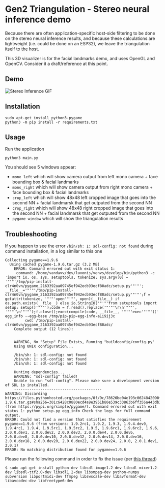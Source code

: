 # Gen2 Triangulation - Stereo neural inference demo

Because there are often application-specific host-side filtering to be done on the stereo
neural inference results, and because these calculations are lightweight
(i.e. could be done on an ESP32), we leave the triangulation itself to the host.

This 3D visualizer is for the facial landmarks demo, and uses OpenGL and OpenCV.
Consider it a draft/reference at this point.

## Demo

![Stereo Inference GIF](https://user-images.githubusercontent.com/59799831/132098832-70a2d0b9-1a30-4994-8dad-dc880a803fb3.gif)

## Installation

```
sudo apt-get install python3-pygame
python3 -m pip install -r requirements.txt
```

## Usage

Run the application

```
python3 main.py
```

You should see 5 windows appear:
- `mono_left` which will show camera output from left mono camera + face bounding box & facial landmarks
- `mono_right` which will show camera output from right mono camera + face bounding box & facial landmarks
- `crop_left` which will show 48x48 left cropped image that goes into the second NN + facial landmarsk that get outputed from the second NN
- `crop_right` which will show 48x48 right cropped image that goes into the second NN + facial landmarsk that get outputed from the second NN
- `pygame window` which will show the triangulation results

## Troubleshooting

If you happen to see the error `/bin/sh: 1: sdl-config: not found` during command installation, in a log similar to this one
```
Collecting pygame==1.9.6
  Using cached pygame-1.9.6.tar.gz (3.2 MB)
    ERROR: Command errored out with exit status 1:
     command: /home/vandavv/dev/luxonis/venvs/develop/bin/python3 -c 'import io, os, sys, setuptools, tokenize; sys.argv[0] = '"'"'/tmp/pip-install-clr4n0vn/pygame_2163392aa09745ef942ecb93ecf80adc/setup.py'"'"'; __file__='"'"'/tmp/pip-install-clr4n0vn/pygame_2163392aa09745ef942ecb93ecf80adc/setup.py'"'"';f = getattr(tokenize, '"'"'open'"'"', open)(__file__) if os.path.exists(__file__) else io.StringIO('"'"'from setuptools import setup; setup()'"'"');code = f.read().replace('"'"'\r\n'"'"', '"'"'\n'"'"');f.close();exec(compile(code, __file__, '"'"'exec'"'"'))' egg_info --egg-base /tmp/pip-pip-egg-info-a1i9ij3c
         cwd: /tmp/pip-install-clr4n0vn/pygame_2163392aa09745ef942ecb93ecf80adc/
    Complete output (12 lines):
    
    
    WARNING, No "Setup" File Exists, Running "buildconfig/config.py"
    Using UNIX configuration...
    
    /bin/sh: 1: sdl-config: not found
    /bin/sh: 1: sdl-config: not found
    /bin/sh: 1: sdl-config: not found
    
    Hunting dependencies...
    WARNING: "sdl-config" failed!
    Unable to run "sdl-config". Please make sure a development version of SDL is installed.
    ----------------------------------------
WARNING: Discarding https://files.pythonhosted.org/packages/0f/9c/78626be04e193c0624842090fe5555b3805c050dfaa81c8094d6441db2be/pygame-1.9.6.tar.gz#sha256=301c6428c0880ecd4a9e3951b80e539c33863b6ff356a443db1758de4f297957 (from https://pypi.org/simple/pygame/). Command errored out with exit status 1: python setup.py egg_info Check the logs for full command output.
ERROR: Could not find a version that satisfies the requirement pygame==1.9.6 (from versions: 1.9.2rc1, 1.9.2, 1.9.3, 1.9.4.dev0, 1.9.4rc1, 1.9.4, 1.9.5rc1, 1.9.5rc2, 1.9.5, 1.9.6rc1, 1.9.6rc2, 1.9.6, 2.0.0.dev1, 2.0.0.dev2, 2.0.0.dev3, 2.0.0.dev4, 2.0.0.dev6, 2.0.0.dev8, 2.0.0.dev10, 2.0.0.dev12, 2.0.0.dev14, 2.0.0.dev16, 2.0.0.dev18, 2.0.0.dev20, 2.0.0.dev22, 2.0.0.dev24, 2.0.0, 2.0.1.dev1, 2.0.1)
ERROR: No matching distribution found for pygame==1.9.6
```

Please run the following command in order to fix the issue (per [this thread](https://stackoverflow.com/a/60990677/5494277))

```
$ sudo apt-get install python-dev libsdl-image1.2-dev libsdl-mixer1.2-dev libsdl-ttf2.0-dev libsdl1.2-dev libsmpeg-dev python-numpy subversion libportmidi-dev ffmpeg libswscale-dev libavformat-dev libavcodec-dev libfreetype6-dev
```
